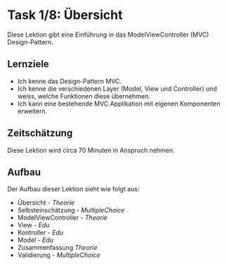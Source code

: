 # Task 1/8: Übersicht
Diese Lektion gibt eine Einführung in das ModelViewController (MVC) Design-Pattern.

## Lernziele
- Ich kenne das Design-Pattern MVC.
- Ich kenne die verschiedenen Layer (Model, View und Controller) und weiss, welche Funktionen diese übernehmen.
- Ich kann eine bestehende MVC Applikation mit eigenen Komponenten erweitern.

## Zeitschätzung
Diese Lektion wird circa 70 Minuten in Anspruch nehmen.

## Aufbau
Der Aufbau dieser Lektion sieht wie folgt aus:

- Übersicht - *Theorie*
- Selbsteinschätzung - *MultipleChoice*
- ModelViewController - *Theorie*
- View - *Edu*
- Kontroller - *Edu*
- Model - *Edu*
- Zusammenfassung *Theorie*
- Validierung - *MultipleChoice*